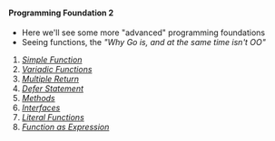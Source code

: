 #### Programming Foundation 2
- Here we'll see some more "advanced" programming foundations
- Seeing functions, the _"Why Go is, and at the same time isn't OO"_
1. [_Simple Function_](https://github.com/rafaelbreno/go4noobs/tree/master/04_programming_foundations_2/01_simple_function)
02. [_Variadic Functions_](https://github.com/rafaelbreno/go4noobs/tree/master/04_programming_foundations_2/02_variadic_functions)
03. [_Multiple Return_](https://github.com/rafaelbreno/go4noobs/tree/master/04_programming_foundations_2/03_multiple_return)
04. [_Defer Statement_](https://github.com/rafaelbreno/go4noobs/tree/master/04_programming_foundations_2/04_defer_statement)
05. [_Methods_](https://github.com/rafaelbreno/go4noobs/tree/master/04_programming_foundations_2/05_methods)
06. [_Interfaces_](https://github.com/rafaelbreno/go4noobs/tree/master/04_programming_foundations_2/06_interfaces)
07. [_Literal Functions_](https://github.com/rafaelbreno/go4noobs/tree/master/04_programming_foundations_2/07_literal_funcs)
08. [_Function as Expression_](https://github.com/rafaelbreno/go4noobs/tree/master/04_programming_foundations_2/08_func_as_exp)